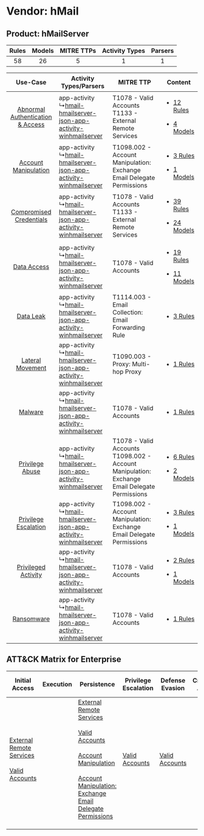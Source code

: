 Vendor: hMail
=============
Product: hMailServer
--------------------
| Rules | Models | MITRE TTPs | Activity Types | Parsers |
|:-----:|:------:|:----------:|:--------------:|:-------:|
|  58   |   26   |     5      |       1        |    1    |

|    Use-Case    | Activity Types/Parsers    | MITRE TTP    | Content    |
|:----:| ---- | ---- | ---- |
| [Abnormal Authentication & Access](../../../UseCases/uc_abnormal_authentication_&_access.md) |  app-activity<br> ↳[hmail-hmailserver-json-app-activity-winhmailserver](Ps/pC_hmailhmailserverjsonappactivitywinhmailserver.md)<br> | T1078 - Valid Accounts<br>T1133 - External Remote Services<br>    | [<ul><li>12 Rules</li></ul><ul><li>4 Models</li></ul>](RM/r_m_hmail_hmailserver_Abnormal_Authentication_&_Access.md) |
|    [Account Manipulation](../../../UseCases/uc_account_manipulation.md)    |  app-activity<br> ↳[hmail-hmailserver-json-app-activity-winhmailserver](Ps/pC_hmailhmailserverjsonappactivitywinhmailserver.md)<br> | T1098.002 - Account Manipulation: Exchange Email Delegate Permissions<br>    | [<ul><li>3 Rules</li></ul><ul><li>1 Models</li></ul>](RM/r_m_hmail_hmailserver_Account_Manipulation.md)    |
|          [Compromised Credentials](../../../UseCases/uc_compromised_credentials.md)          |  app-activity<br> ↳[hmail-hmailserver-json-app-activity-winhmailserver](Ps/pC_hmailhmailserverjsonappactivitywinhmailserver.md)<br> | T1078 - Valid Accounts<br>T1133 - External Remote Services<br>    | [<ul><li>39 Rules</li></ul><ul><li>24 Models</li></ul>](RM/r_m_hmail_hmailserver_Compromised_Credentials.md)         |
|    [Data Access](../../../UseCases/uc_data_access.md)    |  app-activity<br> ↳[hmail-hmailserver-json-app-activity-winhmailserver](Ps/pC_hmailhmailserverjsonappactivitywinhmailserver.md)<br> | T1078 - Valid Accounts<br>    | [<ul><li>19 Rules</li></ul><ul><li>11 Models</li></ul>](RM/r_m_hmail_hmailserver_Data_Access.md)    |
|    [Data Leak](../../../UseCases/uc_data_leak.md)    |  app-activity<br> ↳[hmail-hmailserver-json-app-activity-winhmailserver](Ps/pC_hmailhmailserverjsonappactivitywinhmailserver.md)<br> | T1114.003 - Email Collection: Email Forwarding Rule<br>    | [<ul><li>3 Rules</li></ul>](RM/r_m_hmail_hmailserver_Data_Leak.md)    |
|    [Lateral Movement](../../../UseCases/uc_lateral_movement.md)    |  app-activity<br> ↳[hmail-hmailserver-json-app-activity-winhmailserver](Ps/pC_hmailhmailserverjsonappactivitywinhmailserver.md)<br> | T1090.003 - Proxy: Multi-hop Proxy<br>    | [<ul><li>1 Rules</li></ul>](RM/r_m_hmail_hmailserver_Lateral_Movement.md)    |
|    [Malware](../../../UseCases/uc_malware.md)    |  app-activity<br> ↳[hmail-hmailserver-json-app-activity-winhmailserver](Ps/pC_hmailhmailserverjsonappactivitywinhmailserver.md)<br> | T1078 - Valid Accounts<br>    | [<ul><li>1 Rules</li></ul>](RM/r_m_hmail_hmailserver_Malware.md)    |
|    [Privilege Abuse](../../../UseCases/uc_privilege_abuse.md)    |  app-activity<br> ↳[hmail-hmailserver-json-app-activity-winhmailserver](Ps/pC_hmailhmailserverjsonappactivitywinhmailserver.md)<br> | T1078 - Valid Accounts<br>T1098.002 - Account Manipulation: Exchange Email Delegate Permissions<br> | [<ul><li>6 Rules</li></ul><ul><li>2 Models</li></ul>](RM/r_m_hmail_hmailserver_Privilege_Abuse.md)    |
|    [Privilege Escalation](../../../UseCases/uc_privilege_escalation.md)    |  app-activity<br> ↳[hmail-hmailserver-json-app-activity-winhmailserver](Ps/pC_hmailhmailserverjsonappactivitywinhmailserver.md)<br> | T1098.002 - Account Manipulation: Exchange Email Delegate Permissions<br>    | [<ul><li>3 Rules</li></ul><ul><li>1 Models</li></ul>](RM/r_m_hmail_hmailserver_Privilege_Escalation.md)    |
|    [Privileged Activity](../../../UseCases/uc_privileged_activity.md)    |  app-activity<br> ↳[hmail-hmailserver-json-app-activity-winhmailserver](Ps/pC_hmailhmailserverjsonappactivitywinhmailserver.md)<br> | T1078 - Valid Accounts<br>    | [<ul><li>2 Rules</li></ul><ul><li>1 Models</li></ul>](RM/r_m_hmail_hmailserver_Privileged_Activity.md)    |
|    [Ransomware](../../../UseCases/uc_ransomware.md)    |  app-activity<br> ↳[hmail-hmailserver-json-app-activity-winhmailserver](Ps/pC_hmailhmailserverjsonappactivitywinhmailserver.md)<br> | T1078 - Valid Accounts<br>    | [<ul><li>1 Rules</li></ul>](RM/r_m_hmail_hmailserver_Ransomware.md)    |

ATT&CK Matrix for Enterprise
----------------------------
| Initial Access                                                                                                                                   | Execution | Persistence                                                                                                                                                                                                                                                                                                                                 | Privilege Escalation                                                | Defense Evasion                                                     | Credential Access | Discovery | Lateral Movement | Collection                                                                                                                                                            | Command and Control                                                                                                                       | Exfiltration | Impact |
| ------------------------------------------------------------------------------------------------------------------------------------------------ | --------- | ------------------------------------------------------------------------------------------------------------------------------------------------------------------------------------------------------------------------------------------------------------------------------------------------------------------------------------------- | ------------------------------------------------------------------- | ------------------------------------------------------------------- | ----------------- | --------- | ---------------- | --------------------------------------------------------------------------------------------------------------------------------------------------------------------- | ----------------------------------------------------------------------------------------------------------------------------------------- | ------------ | ------ |
| [External Remote Services](https://attack.mitre.org/techniques/T1133)<br><br>[Valid Accounts](https://attack.mitre.org/techniques/T1078)<br><br> |           | [External Remote Services](https://attack.mitre.org/techniques/T1133)<br><br>[Valid Accounts](https://attack.mitre.org/techniques/T1078)<br><br>[Account Manipulation](https://attack.mitre.org/techniques/T1098)<br><br>[Account Manipulation: Exchange Email Delegate Permissions](https://attack.mitre.org/techniques/T1098/002)<br><br> | [Valid Accounts](https://attack.mitre.org/techniques/T1078)<br><br> | [Valid Accounts](https://attack.mitre.org/techniques/T1078)<br><br> |                   |           |                  | [Email Collection](https://attack.mitre.org/techniques/T1114)<br><br>[Email Collection: Email Forwarding Rule](https://attack.mitre.org/techniques/T1114/003)<br><br> | [Proxy: Multi-hop Proxy](https://attack.mitre.org/techniques/T1090/003)<br><br>[Proxy](https://attack.mitre.org/techniques/T1090)<br><br> |              |        |